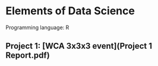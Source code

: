 # Elements of Data Science

Programming language: R

## Project 1: [WCA 3x3x3 event](Project 1 Report.pdf)

